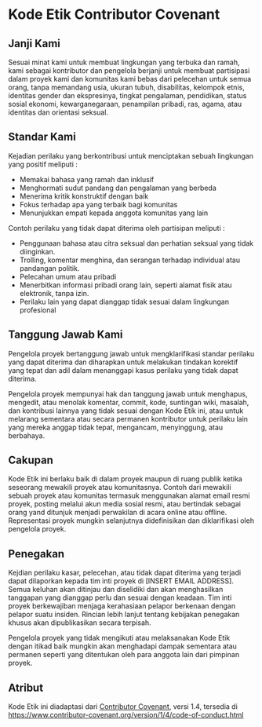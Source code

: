 # Kode Etik Contributor Covenant

## Janji Kami

Sesuai minat kami untuk membuat lingkungan yang terbuka dan ramah, kami sebagai 
kontributor dan pengelola berjanji untuk membuat partisipasi dalam proyek kami
dan komunitas kami bebas dari pelecehan untuk semua orang, tanpa memandang usia,
ukuran tubuh, disabilitas, kelompok etnis, identitas gender dan ekspresinya, tingkat pengalaman, pendidikan, status sosial ekonomi, kewarganegaraan, penampilan pribadi, ras, agama, atau identitas dan orientasi seksual.

## Standar Kami

Kejadian perilaku yang berkontribusi untuk menciptakan sebuah lingkungan
yang positif meliputi :

* Memakai bahasa yang ramah dan inklusif
* Menghormati sudut pandang dan pengalaman yang berbeda
* Menerima kritik konstruktif dengan baik
* Fokus terhadap apa yang terbaik bagi komunitas
* Menunjukkan empati kepada anggota komunitas yang lain

Contoh perilaku yang tidak dapat diterima oleh partisipan meliputi :

* Penggunaan bahasa atau citra seksual dan perhatian seksual yang tidak diinginkan.
* Trolling, komentar menghina, dan serangan terhadap individual atau pandangan politik.
* Pelecahan umum atau pribadi
* Menerbitkan informasi pribadi orang lain, seperti alamat fisik atau elektronik,
tanpa izin.
* Perilaku lain yang dapat dianggap tidak sesuai dalam lingkungan profesional

## Tanggung Jawab Kami

Pengelola proyek bertanggung jawab untuk mengklarifikasi standar perilaku yang dapat diterima dan diharapkan untuk melakukan tindakan korektif yang tepat dan adil dalam menanggapi kasus perilaku yang tidak dapat diterima.

Pengelola proyek mempunyai hak dan tanggung jawab untuk menghapus, mengedit, atau
menolak komentar, commit, kode, suntingan wiki, masalah, dan kontribusi lainnya
yang tidak sesuai dengan Kode Etik ini, atau untuk melarang sementara
atau secara permanen kontributor untuk perilaku lain yang mereka anggap tidak tepat, mengancam, menyinggung, atau berbahaya.

## Cakupan

Kode Etik ini berlaku baik di dalam proyek maupun di ruang publik
ketika seseorang mewakili proyek atau komunitasnya. Contoh dari
mewakili sebuah proyek atau komunitas termasuk menggunakan alamat email resmi proyek, posting melalui akun media sosial resmi, atau bertindak sebagai orang yand ditunjuk menjadi perwakilan di acara online atau offline. Representasi proyek mungkin selanjutnya didefinisikan dan diklarifikasi oleh pengelola proyek.

## Penegakan

Kejdian perilaku kasar, pelecehan, atau tidak dapat diterima yang terjadi
dapat dilaporkan kepada tim inti proyek di [INSERT EMAIL ADDRESS]. Semua keluhan
akan ditinjau dan diselidiki dan akan menghasilkan tanggapan yang dianggap perlu 
dan sesuai dengan keadaan. Tim inti proyek berkewajiban menjaga kerahasiaan pelapor berkenaan dengan pelapor suatu insiden. 
Rincian lebih lanjut tentang kebijakan penegakan khusus akan dipublikasikan secara terpisah.

Pengelola proyek yang tidak mengikuti atau melaksanakan Kode Etik dengan itikad
baik mungkin akan menghadapi dampak sementara atau permanen seperti yang ditentukan
oleh para anggota lain dari pimpinan proyek.

## Atribut

Kode Etik ini diadaptasi dari [Contributor Covenant][homepage], versi 1.4,
tersedia di https://www.contributor-covenant.org/version/1/4/code-of-conduct.html

[homepage]: https://www.contributor-covenant.org

